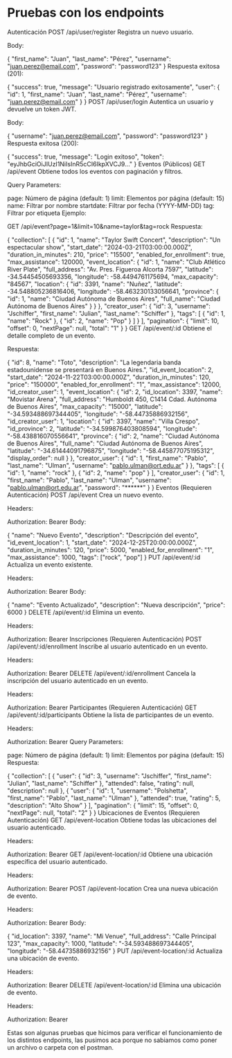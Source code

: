 # Pruebas con los endpoints

Autenticación
POST /api/user/register
Registra un nuevo usuario.

Body:

{
    "first_name": "Juan",
    "last_name": "Pérez",
    "username": "juan.perez@email.com",
    "password": "password123"
}
Respuesta exitosa (201):

{
    "success": true,
    "message": "Usuario registrado exitosamente",
    "user": {
        "id": 1,
        "first_name": "Juan",
        "last_name": "Pérez",
        "username": "juan.perez@email.com"
    }
}
POST /api/user/login
Autentica un usuario y devuelve un token JWT.

Body:

{
    "username": "juan.perez@email.com",
    "password": "password123"
}
Respuesta exitosa (200):

{
    "success": true,
    "message": "Login exitoso",
    "token": "eyJhbGciOiJIUzI1NiIsInR5cCI6IkpXVCJ9..."
}
Eventos (Públicos)
GET /api/event
Obtiene todos los eventos con paginación y filtros.

Query Parameters:

page: Número de página (default: 1)
limit: Elementos por página (default: 15)
name: Filtrar por nombre
startdate: Filtrar por fecha (YYYY-MM-DD)
tag: Filtrar por etiqueta
Ejemplo:

GET /api/event?page=1&limit=10&name=taylor&tag=rock
Respuesta:

{
    "collection": [
        {
            "id": 1,
            "name": "Taylor Swift Concert",
            "description": "Un espectacular show",
            "start_date": "2024-03-21T03:00:00.000Z",
            "duration_in_minutes": 210,
            "price": "15500",
            "enabled_for_enrollment": true,
            "max_assistance": 120000,
            "event_location": {
                "id": 1,
                "name": "Club Atlético River Plate",
                "full_address": "Av. Pres. Figueroa Alcorta 7597",
                "latitude": -34.54454505693356,
                "longitude": -58.4494761175694,
                "max_capacity": "84567",
                "location": {
                    "id": 3391,
                    "name": "Nuñez",
                    "latitude": -34.548805236816406,
                    "longitude": -58.463230133056641,
                    "province": {
                        "id": 1,
                        "name": "Ciudad Autónoma de Buenos Aires",
                        "full_name": "Ciudad Autónoma de Buenos Aires"
                    }
                }
            },
            "creator_user": {
                "id": 3,
                "username": "Jschiffer",
                "first_name": "Julian",
                "last_name": "Schiffer"
            },
            "tags": [
                {
                    "id": 1,
                    "name": "Rock"
                },
                {
                    "id": 2,
                    "name": "Pop"
                }
            ]
        }
    ],
    "pagination": {
        "limit": 10,
        "offset": 0,
        "nextPage": null,
        "total": "1"
    }
}
GET /api/event/:id
Obtiene el detalle completo de un evento.

Respuesta:

{
    "id": 8,
    "name": "Toto",
    "description": "La legendaria banda estadounidense se presentará en Buenos Aires.",
    "id_event_location": 2,
    "start_date": "2024-11-22T03:00:00.000Z",
    "duration_in_minutes": 120,
    "price": "150000",
    "enabled_for_enrollment": "1",
    "max_assistance": 12000,
    "id_creator_user": 1,
    "event_location": {
        "id": 2,
        "id_location": 3397,
        "name": "Movistar Arena",
        "full_address": "Humboldt 450, C1414 Cdad. Autónoma de Buenos Aires",
        "max_capacity": "15000",
        "latitude": "-34.593488697344405",
        "longitude": "-58.44735886932156",
        "id_creator_user": 1,
        "location": {
            "id": 3397,
            "name": "Villa Crespo",
            "id_province": 2,
            "latitude": "-34.599876403808594",
            "longitude": "-58.438816070556641",
            "province": {
                "id": 2,
                "name": "Ciudad Autónoma de Buenos Aires",
                "full_name": "Ciudad Autónoma de Buenos Aires",
                "latitude": "-34.61444091796875",
                "longitude": "-58.445877075195312",
                "display_order": null
            }
        },
        "creator_user": {
            "id": 1,
            "first_name": "Pablo",
            "last_name": "Ulman",
            "username": "pablo.ulman@ort.edu.ar"
        }
    },
    "tags": [
        {
            "id": 1,
            "name": "rock"
        },
        {
            "id": 2,
            "name": "pop"
        }
    ],
    "creator_user": {
        "id": 1,
        "first_name": "Pablo",
        "last_name": "Ulman",
        "username": "pablo.ulman@ort.edu.ar",
        "password": "******"
    }
}
Eventos (Requieren Autenticación)
POST /api/event
Crea un nuevo evento.

Headers:

Authorization: Bearer <token>
Body:

{
    "name": "Nuevo Evento",
    "description": "Descripción del evento",
    "id_event_location": 1,
    "start_date": "2024-12-25T20:00:00.000Z",
    "duration_in_minutes": 120,
    "price": 5000,
    "enabled_for_enrollment": "1",
    "max_assistance": 1000,
    "tags": ["rock", "pop"]
}
PUT /api/event/:id
Actualiza un evento existente.

Headers:

Authorization: Bearer <token>
Body:

{
    "name": "Evento Actualizado",
    "description": "Nueva descripción",
    "price": 6000
}
DELETE /api/event/:id
Elimina un evento.

Headers:

Authorization: Bearer <token>
Inscripciones (Requieren Autenticación)
POST /api/event/:id/enrollment
Inscribe al usuario autenticado en un evento.

Headers:

Authorization: Bearer <token>
DELETE /api/event/:id/enrollment
Cancela la inscripción del usuario autenticado en un evento.

Headers:

Authorization: Bearer <token>
Participantes (Requieren Autenticación)
GET /api/event/:id/participants
Obtiene la lista de participantes de un evento.

Headers:

Authorization: Bearer <token>
Query Parameters:

page: Número de página (default: 1)
limit: Elementos por página (default: 15)
Respuesta:

{
    "collection": [
        {
            "user": {
                "id": 3,
                "username": "Jschiffer",
                "first_name": "Julian",
                "last_name": "Schiffer"
            },
            "attended": false,
            "rating": null,
            "description": null
        },
        {
            "user": {
                "id": 1,
                "username": "Polshetta",
                "first_name": "Pablo",
                "last_name": "Ulman"
            },
            "attended": true,
            "rating": 5,
            "description": "Alto Show"
        }
    ],
    "pagination": {
        "limit": 15,
        "offset": 0,
        "nextPage": null,
        "total": "2"
    }
}
Ubicaciones de Eventos (Requieren Autenticación)
GET /api/event-location
Obtiene todas las ubicaciones del usuario autenticado.

Headers:

Authorization: Bearer <token>
GET /api/event-location/:id
Obtiene una ubicación específica del usuario autenticado.

Headers:

Authorization: Bearer <token>
POST /api/event-location
Crea una nueva ubicación de evento.

Headers:

Authorization: Bearer <token>
Body:

{
    "id_location": 3397,
    "name": "Mi Venue",
    "full_address": "Calle Principal 123",
    "max_capacity": 1000,
    "latitude": "-34.593488697344405",
    "longitude": "-58.44735886932156"
}
PUT /api/event-location/:id
Actualiza una ubicación de evento.

Headers:

Authorization: Bearer <token>
DELETE /api/event-location/:id
Elimina una ubicación de evento.

Headers:

Authorization: Bearer <token>



Estas son algunas pruebas que hicimos para verificar el funcionamiento de los distintos endpoints, las pusimos aca porque no sabiamos como poner un archivo o carpeta con el postman.